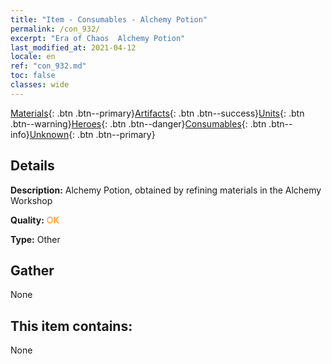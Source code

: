 ```yaml
---
title: "Item - Consumables - Alchemy Potion"
permalink: /con_932/
excerpt: "Era of Chaos  Alchemy Potion"
last_modified_at: 2021-04-12
locale: en
ref: "con_932.md"
toc: false
classes: wide
---
```

 [Materials](/){: .btn .btn--primary}[Artifacts](/Artifacts/){: .btn .btn--success}[Units](/Units/){: .btn .btn--warning}[Heroes](/Heroes/){: .btn .btn--danger}[Consumables](/Consumables/){: .btn .btn--info}[Unknown](/Unknown/){: .btn .btn--primary}

## Details
 **Description:** Alchemy Potion, obtained by refining materials in the Alchemy Workshop

 **Quality:** <span style="color: #FF8C00">OK</span>

 **Type:** Other

## Gather

  None

## This item contains:

  None

